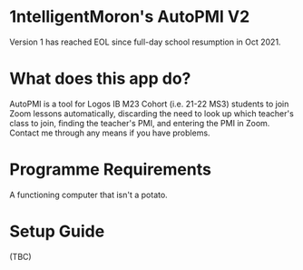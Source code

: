 # 1ntelligentMoron's AutoPMI V2
Version 1 has reached EOL since full-day school resumption in Oct 2021.

# What does this app do?
AutoPMI is a tool for Logos IB M23 Cohort (i.e. 21-22 MS3) students to join Zoom lessons automatically, discarding the need to look up which teacher's class to join, finding the teacher's PMI, and entering the PMI in Zoom. Contact me through any means if you have problems.

# Programme Requirements
A functioning computer that isn't a potato.

# Setup Guide
(TBC)
